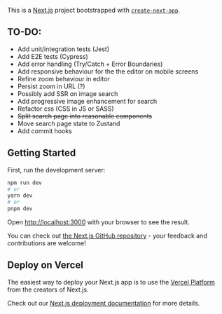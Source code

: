This is a [Next.js](https://nextjs.org/) project bootstrapped with [`create-next-app`](https://github.com/vercel/next.js/tree/canary/packages/create-next-app).

## TO-DO:
- Add unit/integration tests (Jest)
- Add E2E tests (Cypress)
- Add error handling (Try/Catch + Error Boundaries)
- Add responsive behaviour for the the editor on mobile screens
- Refine zoom behaviour in editor
- Persist zoom in URL (?)
- Possibly add SSR on image search
- Add progressive image enhancement for search
- Refactor css (CSS in JS or SASS)
- ~~Split search page into reasonable components~~
- Move search page state to Zustand
- Add commit hooks

## Getting Started

First, run the development server:

```bash
npm run dev
# or
yarn dev
# or
pnpm dev
```

Open [http://localhost:3000](http://localhost:3000) with your browser to see the result.

You can check out [the Next.js GitHub repository](https://github.com/vercel/next.js/) - your feedback and contributions are welcome!

## Deploy on Vercel

The easiest way to deploy your Next.js app is to use the [Vercel Platform](https://vercel.com/new?utm_medium=default-template&filter=next.js&utm_source=create-next-app&utm_campaign=create-next-app-readme) from the creators of Next.js.

Check out our [Next.js deployment documentation](https://nextjs.org/docs/deployment) for more details.
